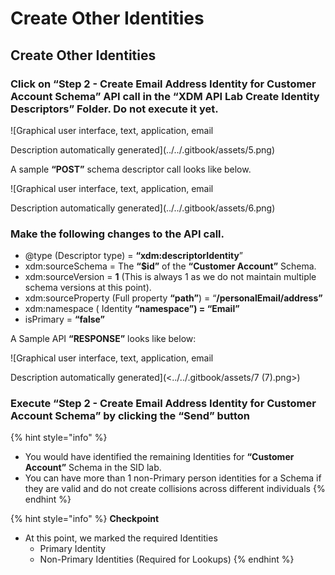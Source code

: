 # Create Other Identities

## **Create Other Identities**

### **Click on “Step 2 - Create Email Address Identity for Customer Account Schema”** API call in the **“XDM API Lab Create Identity Descriptors”** Folder. **Do not execute it yet.**

![Graphical user interface, text, application, email

Description automatically generated](../../.gitbook/assets/5.png)

A sample **“POST”** schema descriptor call looks like below.

![Graphical user interface, text, application, email

Description automatically generated](../../.gitbook/assets/6.png)

### Make the following changes to the API call.

* @type (Descriptor type) = **“xdm:descriptorIdentity**”
* xdm:sourceSchema = The **“$id”** of the **“Customer Account”** Schema.
* xdm:sourceVersion = **1** (This is always 1 as we do not maintain multiple schema versions at this point).
* xdm:sourceProperty (Full property **“path”**) = “**/personalEmail/address”**
* xdm:namespace ( Identity **“namespace”) = “Email”**
* isPrimary = **“false”**

A Sample API **“RESPONSE”** looks like below:

![Graphical user interface, text, application, email

Description automatically generated](<../../.gitbook/assets/7 (7).png>)

### Execute **“Step 2 - Create Email Address Identity for Customer Account Schema”** by clicking the **“Send”** button

{% hint style="info" %}
* You would have identified the remaining Identities for **“Customer Account”** Schema in the SID lab.
* You can have more than 1 non-Primary person identities for a Schema if they are valid and do not create collisions across different individuals
{% endhint %}



{% hint style="info" %}
**Checkpoint**

* At this point, we marked the required Identities
  * Primary Identity
  * Non-Primary Identities (Required for Lookups)
{% endhint %}
